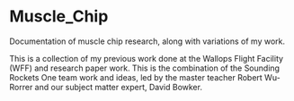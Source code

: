 # Muscle_Chip
Documentation of muscle chip research, along with variations of my work.

This is a collection of my previous work done at the Wallops Flight Facility (WFF) and research paper work. This is the combination of the Sounding Rockets One team work and ideas, led by the master teacher Robert Wu-Rorrer and our subject matter expert, David Bowker.
